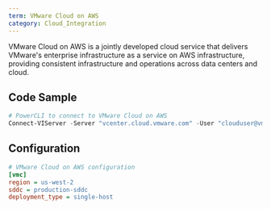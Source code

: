 ```yaml
---
term: VMware Cloud on AWS
category: Cloud_Integration
---
```


VMware Cloud on AWS is a jointly developed cloud service that delivers VMware's enterprise infrastructure as a service on AWS infrastructure, providing consistent infrastructure and operations across data centers and cloud.

## Code Sample

```powershell
# PowerCLI to connect to VMware Cloud on AWS
Connect-VIServer -Server "vcenter.cloud.vmware.com" -User "clouduser@vmc.local" -Password "password"
```

## Configuration

```ini
# VMware Cloud on AWS configuration
[vmc]
region = us-west-2
sddc = production-sddc
deployment_type = single-host
```